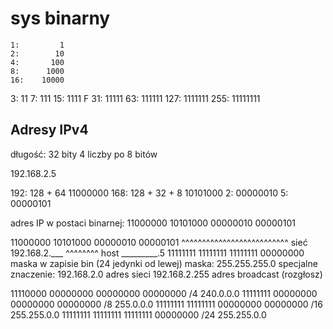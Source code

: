 # sys binarny

```
1:         1
2:        10
4:       100
8:      1000
16:    10000
```

3:         11
7:        111
15:      1111 F
31:     11111
63:    111111
127:  1111111
255: 11111111

## Adresy IPv4

długość: 32 bity
4 liczby po 8 bitów

192.168.2.5

192: 128 + 64
     11000000
168: 128 + 32 + 8
     10101000
2:   00000010
5:   00000101

adres IP w postaci binarnej: 11000000 10101000 00000010 00000101

11000000 10101000 00000010 00000101
^^^^^^^^^^^^^^^^^^^^^^^^^^              sieć 192.168.2.___
                           ^^^^^^^^     host _________.5
11111111 11111111 11111111 00000000     maska w zapisie bin (24 jedynki od lewej)
                                        maska: 255.255.255.0
specjalne znaczenie:
                            192.168.2.0     adres sieci
                            192.168.2.255   adres broadcast (rozgłosz)


11110000 00000000 00000000 00000000     /4  240.0.0.0
11111111 00000000 00000000 00000000     /8  255.0.0.0
11111111 11111111 00000000 00000000     /16 255.255.0.0
11111111 11111111 11111111 00000000     /24 255.255.0.0